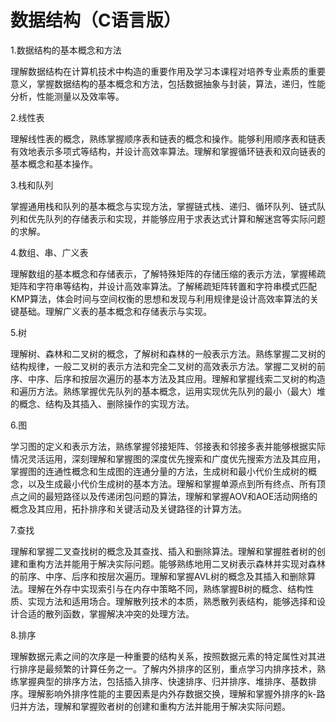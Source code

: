 # 数据结构（C语言版）

1.数据结构的基本概念和方法

理解数据结构在计算机技术中构造的重要作用及学习本课程对培养专业素质的重要意义，掌握数据结构的基本概念和方法，包括数据抽象与封装，算法，递归，性能分析，性能测量以及效率等。

2.线性表

理解线性表的概念，熟练掌握顺序表和链表的概念和操作。能够利用顺序表和链表有效地表示多项式等结构，并设计高效率算法。理解和掌握循环链表和双向链表的基本概念和基本操作。

3.栈和队列

掌握通用栈和队列的基本概念与实现方法，掌握链式栈、递归、循环队列、链式队列和优先队列的存储表示和实现，并能够应用于求表达式计算和解迷宫等实际问题的求解。

4.数组、串、广义表

理解数组的基本概念和存储表示，了解特殊矩阵的存储压缩的表示方法，掌握稀疏矩阵和字符串等结构，并设计高效率算法。了解稀疏矩阵转置和字符串模式匹配KMP算法，体会时间与空间权衡的思想和发现与利用规律是设计高效率算法的关键基础。理解广义表的基本概念和存储表示与实现。

5.树

理解树、森林和二叉树的概念，了解树和森林的一般表示方法。熟练掌握二叉树的结构规律，一般二叉树的表示方法和完全二叉树的高效表示方法。掌握二叉树的前序、中序、后序和按层次遍历的基本方法及其应用。理解和掌握线索二叉树的构造和遍历方法。熟练掌握优先队列的基本概念，运用实现优先队列的最小（最大）堆的概念、结构及其插入、删除操作的实现方法。

6.图

学习图的定义和表示方法，熟练掌握邻接矩阵、邻接表和邻接多表并能够根据实际情况灵活运用，深刻理解和掌握图的深度优先搜索和广度优先搜索方法及其应用，掌握图的连通性概念和生成图的连通分量的方法，生成树和最小代价生成树的概念，以及生成最小代价生成树的基本方法。理解和掌握单源点到所有终点、所有顶点之间的最短路径以及传递闭包问题的算法，理解和掌握AOV和AOE活动网络的概念及其应用，拓扑排序和关键活动及关键路径的计算方法。

7.查找

理解和掌握二叉查找树的概念及其查找、插入和删除算法。理解和掌握胜者树的创建和重构方法并能用于解决实际问题。能够熟练地用二叉树表示森林并实现对森林的前序、中序、后序和按层次遍历。理解和掌握AVL树的概念及其插入和删除算法。理解在外存中实现索引与在内存中策略不同，熟练掌握B树的概念、结构性质、实现方法和适用场合。理解散列技术的本质，熟悉散列表结构，能够选择和设计合适的散列函数，掌握解决冲突的处理方法。

8.排序

理解数据元素之间的次序是一种重要的结构关系，按照数据元素的特定属性对其进行排序是最频繁的计算任务之一。了解内外排序的区别，重点学习内排序技术，熟练掌握典型的排序方法，包括插入排序、快速排序、归并排序、堆排序、基数排序。理解影响外排序性能的主要因素是内外存数据交换，理解和掌握外排序的k-路归并方法，理解和掌握败者树的创建和重构方法并能用于解决实际问题。